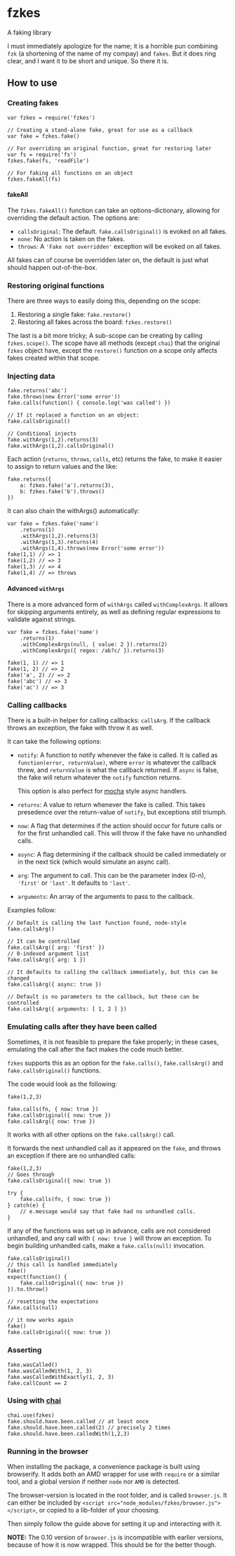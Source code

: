fzkes
=====

A faking library

I must immediately apologize for the name; it is a horrible pun combining `fzk`
(a shortening of the name of my compay) and `fakes`. But it does ring clear,
and I want it to be short and unique. So there it is.


How to use
----------

### Creating fakes

	var fzkes = require('fzkes')

	// Creating a stand-alone fake, great for use as a callback
	var fake = fzkes.fake()

	// For overriding an original function, great for restoring later
	var fs = require('fs')
	fzkes.fake(fs, 'readFile')

	// For faking all functions on an object
	fzkes.fakeAll(fs)


#### fakeAll

The `fzkes.fakeAll()` function can take an options-dictionary, allowing for
overriding the default action. The options are:

- `callsOriginal`: The default. `fake.callsOriginal()` is evoked on all fakes.
- `none`: No action is taken on the fakes.
- `throws`: A `'Fake not overridden'` exception will be evoked on all fakes.

All fakes can of course be overridden later on, the default is just what should
happen out-of-the-box.


### Restoring original functions

There are three ways to easily doing this, depending on the scope:

1. Restoring a single fake: `fake.restore()`
2. Restoring all fakes across the board: `fzkes.restore()`

The last is a bit more tricky; A sub-scope can be creating by calling `fzkes.scope()`.
The scope have all methods (except `chai`) that the original `fzkes` object have,
except the `restore()` function on a scope only affects fakes created within
that scope.


### Injecting data

	fake.returns('abc')
	fake.throws(new Error('some error'))
	fake.calls(function() { console.log('was called') })

	// If it replaced a function on an object:
	fake.callsOriginal()

	// Conditional injects
	fake.withArgs(1,2).returns(3)
	fake.withArgs(1,2).callsOriginal()

Each action (`returns`, `throws`, `calls`, etc) returns the fake, to make it
easier to assign to return values and the like:

	fake.returns({
		a: fzkes.fake('a').returns(3),
		b: fzkes.fake('b').throws()
	})

It can also chain the withArgs() automatically:

	var fake = fzkes.fake('name')
		.returns(1)
		.withArgs(1,2).returns(3)
		.withArgs(1,3).returns(4)
		.withArgs(1,4).throws(new Error('some error'))
	fake(1,1) // => 1
	fake(1,2) // => 3
	fake(1,3) // => 4
	fake(1,4) // => throws


#### Advanced `withArgs`

There is a more advanced form of `withArgs` called `withComplexArgs`.
It allows for skipping arguments entirely, as well as defining regular expressions
to validate against strings.

	var fake = fzkes.fake('name')
		.returns(1)
		.withComplexArgs(null, { value: 2 }).returns(2)
		.withComplexArgs({ regex: /ab?c/ }).returns(3)

	fake(1, 1) // => 1
	fake(1, 2) // => 2
	fake('a', 2) // => 2
	fake('abc') // => 3
	fake('ac') // => 3


### Calling callbacks

There is a built-in helper for calling callbacks: `callsArg`. If the callback
throws an exception, the fake with throw it as well.

It can take the following options:

- `notify`: A function to notify whenever the fake is called. It is called as
  `function(error, returnValue)`, where `error` is whatever the callback threw,
  and `returnValue` is what the callback returned. If `async` is false, the fake
  will return whatever the `notify` function returns.

  This option is also perfect for [mocha][mocha] style async handlers.
- `returns`: A value to return whenever the fake is called. This takes presedence
  over the return-value of `notify`, but exceptions still triumph.
- `now`: A flag that determines if the action should occur for future calls or
  for the first unhandled call. This will throw if the fake have no unhandled
  calls.
- `async`: A flag determining if the callback should be called immediately or in
  the next tick (which would simulate an async call).
- `arg`: The argument to call. This can be the parameter index (0-n), `'first'`
  or `'last'`. It defaults to `'last'`.
- `arguments`: An array of the arguments to pass to the callback.


Examples follow:

	// Default is calling the last function found, node-style
	fake.callsArg()

	// It can be controlled
	fake.callsArg({ arg: 'first' })
	// 0-indexed argument list
	fake.callsArg({ arg: 1 })

	// It defaults to calling the callback immediately, but this can be changed
	fake.callsArg({ async: true })

	// Default is no parameters to the callback, but these can be controlled
	fake.callsArg({ arguments: [ 1, 2 ] })

[mocha]: http://visionmedia.github.io/mocha/

### Emulating calls after they have been called

Sometimes, it is not feasible to prepare the fake properly; in these cases,
emulating the call after the fact makes the code much better.

`fzkes` supports this as an option for the `fake.calls()`, `fake.callsArg()` and
`fake.callsOriginal()` functions.

The code would look as the following:

	fake(1,2,3)

	fake.calls(fn, { now: true })
	fake.callsOriginal({ now: true })
	fake.callsArg({ now: true })

It works with all other options on the `fake.callsArg()` call.

It forwards the next unhandled call as it appeared on the `fake`, and throws an
exception if there are no unhandled calls:

	fake(1,2,3)
	// Goes through
	fake.callsOriginal({ now: true })

	try {
		fake.calls(fn, { now: true })
	} catch(e) {
		// e.message would say that fake had no unhandled calls.
	}

If any of the functions was set up in advance, calls are not considered
unhandled, and any call with `{ now: true }` will throw an exception.
To begin building unhandled calls, make a `fake.calls(null)` invocation.

	fake.callsOriginal()
	// this call is handled immediately
	fake()
	expect(function() {
		fake.callsOriginal({ now: true })
	}).to.throw()

	// resetting the expectations
	fake.calls(null)

	// it now works again
	fake()
	fake.callsOriginal({ now: true })


### Asserting

	fake.wasCalled()
	fake.wasCalledWith(1, 2, 3)
	fake.wasCalledWithExactly(1, 2, 3)
	fake.callCount == 2


### Using with [chai](http://chaijs.com)

	chai.use(fzkes)
	fake.should.have.been.called // at least once
	fake.should.have.been.called(2) // precisely 2 times
	fake.should.have.been.calledWith(1,2,3)


### Running in the browser

When installing the package, a convenience package is built using browserify.
It adds both an AMD wrapper for use with `require` or a similar tool, and a
global version if neither `node` nor `AMD` is detected.

The browser-version is located in the root folder, and is called `browser.js`.
It can either be included by `<script src="node_modules/fzkes/browser.js"></script>`,
or copied to a lib-folder of your choosing.

Then simply follow the guide above for setting it up and interacting with it.

__NOTE:__ The 0.10 version of `browser.js` is incompatible with earlier versions,
because of how it is now wrapped. This should be for the better though.
